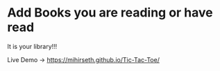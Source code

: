 # Add Books you are reading or have read

It is your library!!!

Live Demo -> https://mihirseth.github.io/Tic-Tac-Toe/
